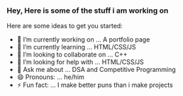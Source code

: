 ### Hey, Here is some of the stuff i am working on


Here are some ideas to get you started:

- 🔭 I’m currently working on ... A portfolio page
- 🌱 I’m currently learning ... HTML/CSS/JS
- 👯 I’m looking to collaborate on ... C++
- 🤔 I’m looking for help with ... HTML/CSS/JS
- 💬 Ask me about ... DSA and Competitive Programming
- 😄 Pronouns: ... he/him
- ⚡ Fun fact: ... I make better puns than i make projects


